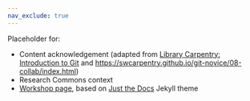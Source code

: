 ```yaml
---
nav_exclude: true
---
```


Placeholder for:

- Content acknowledgement (adapted from [Library Carpentry: Introduction to Git](https://librarycarpentry.org/lc-git/) and https://swcarpentry.github.io/git-novice/08-collab/index.html)
- Research Commons context
- [Workshop page](https://jeremybuhler.github.io/rc-git/), based on [Just the Docs](https://github.com/pmarsceill/just-the-docs) Jekyll theme

